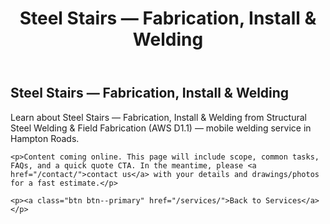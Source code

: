 ﻿---
layout: kmw_base
title: Steel Stairs — Fabrication, Install & Welding
permalink: /services/structural/stairs-welding/
seo_description: Learn about Steel Stairs — Fabrication, Install & Welding from Structural Steel Welding & Field Fabrication (AWS D1.1) — mobile welding service in Hampton Roads.
---

<section class="section">
  <div class="container">
    <h1>Steel Stairs — Fabrication, Install & Welding</h1>
    <p class="lead">Learn about Steel Stairs — Fabrication, Install & Welding from Structural Steel Welding & Field Fabrication (AWS D1.1) — mobile welding service in Hampton Roads.</p>

    <p>Content coming online. This page will include scope, common tasks, FAQs, and a quick quote CTA. In the meantime, please <a href="/contact/">contact us</a> with your details and drawings/photos for a fast estimate.</p>

    <p><a class="btn btn--primary" href="/services/">Back to Services</a></p>
  </div>
</section>
